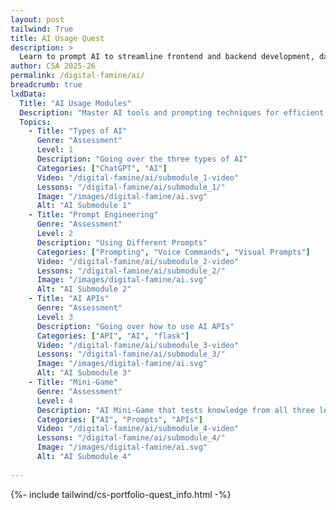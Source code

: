 ```yaml
---
layout: post 
tailwind: True
title: AI Usage Quest
description: >
  Learn to prompt AI to streamline frontend and backend development, data visualization, and resume building
author: CSA 2025-26
permalink: /digital-famine/ai/
breadcrumb: true
lxdData:
  Title: "AI Usage Modules"
  Description: "Master AI tools and prompting techniques for efficient development!"
  Topics:
    - Title: "Types of AI"
      Genre: "Assessment"
      Level: 1
      Description: "Going over the three types of AI"
      Categories: ["ChatGPT", "AI"]
      Video: "/digital-famine/ai/submodule_1-video"
      Lessons: "/digital-famine/ai/submodule_1/"
      Image: "/images/digital-famine/ai.svg"
      Alt: "AI Submodule 1"
    - Title: "Prompt Engineering"
      Genre: "Assessment"
      Level: 2
      Description: "Using Different Prompts"
      Categories: ["Prompting", "Voice Commands", "Visual Prompts"]
      Video: "/digital-famine/ai/submodule_2-video"
      Lessons: "/digital-famine/ai/submodule_2/"
      Image: "/images/digital-famine/ai.svg"
      Alt: "AI Submodule 2"
    - Title: "AI APIs"
      Genre: "Assessment"
      Level: 3
      Description: "Going over how to use AI APIs"
      Categories: ["API", "AI", "flask"]
      Video: "/digital-famine/ai/submodule_3-video"
      Lessons: "/digital-famine/ai/submodule_3/"
      Image: "/images/digital-famine/ai.svg"
      Alt: "AI Submodule 3"
    - Title: "Mini-Game"
      Genre: "Assessment"
      Level: 4
      Description: "AI Mini-Game that tests knowledge from all three levels"
      Categories: ["AI", "Prompts", "APIs"]
      Video: "/digital-famine/ai/submodule_4-video"
      Lessons: "/digital-famine/ai/submodule_4/"
      Image: "/images/digital-famine/ai.svg"
      Alt: "AI Submodule 4"
    
---
```

{%- include tailwind/cs-portfolio-quest_info.html -%}
